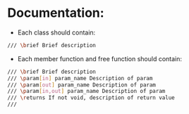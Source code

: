 # Documentation:

* Each class should contain:
```bash
/// \brief Brief description
```

* Each member function and free function should contain:
```bash
/// \brief Brief description
/// \param[in] param_name Description of param
/// \param[out] param_name Description of param
/// \param[in,out] param_name Description of param
/// \returns If not void, description of return value
///
```